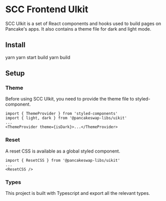 # SCC Frontend UIkit



SCC UIkit is a set of React components and hooks used to build pages on Pancake's apps. It also contains a theme file for dark and light mode.

## Install

yarn 
yarn start build
yarn build

## Setup

### Theme

Before using SCC UIkit, you need to provide the theme file to styled-component.

```
import { ThemeProvider } from 'styled-components'
import { light, dark } from '@pancakeswap-libs/uikit'
...
<ThemeProvider theme={isDark}>...</ThemeProvider>
```

### Reset

A reset CSS is available as a global styled component.

```
import { ResetCSS } from '@pancakeswap-libs/uikit'
...
<ResetCSS />
```

### Types

This project is built with Typescript and export all the relevant types.



